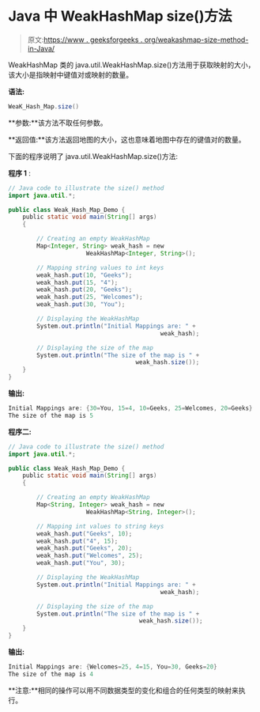 # Java 中 WeakHashMap size()方法

> 原文:[https://www . geeksforgeeks . org/weakashmap-size-method-in-Java/](https://www.geeksforgeeks.org/weakhashmap-size-method-in-java/)

WeakHashMap 类的 java.util.WeakHashMap.size()方法用于获取映射的大小，该大小是指映射中键值对或映射的数量。

**语法:**

```java
WeaK_Hash_Map.size()
```

**参数:**该方法不取任何参数。

**返回值:**该方法返回地图的大小，这也意味着地图中存在的键值对的数量。

下面的程序说明了 java.util.WeakHashMap.size()方法:

**程序 1** :

```java
// Java code to illustrate the size() method
import java.util.*;

public class Weak_Hash_Map_Demo {
    public static void main(String[] args)
    {

        // Creating an empty WeakHashMap
        Map<Integer, String> weak_hash = new 
                      WeakHashMap<Integer, String>();

        // Mapping string values to int keys
        weak_hash.put(10, "Geeks");
        weak_hash.put(15, "4");
        weak_hash.put(20, "Geeks");
        weak_hash.put(25, "Welcomes");
        weak_hash.put(30, "You");

        // Displaying the WeakHashMap
        System.out.println("Initial Mappings are: " + 
                                           weak_hash);

        // Displaying the size of the map
        System.out.println("The size of the map is " + 
                                    weak_hash.size());
    }
}
```

**输出:**

```java
Initial Mappings are: {30=You, 15=4, 10=Geeks, 25=Welcomes, 20=Geeks}
The size of the map is 5

```

**程序二:**

```java
// Java code to illustrate the size() method
import java.util.*;

public class Weak_Hash_Map_Demo {
    public static void main(String[] args)
    {

        // Creating an empty WeakHashMap
        Map<String, Integer> weak_hash = new 
                      WeakHashMap<String, Integer>();

        // Mapping int values to string keys
        weak_hash.put("Geeks", 10);
        weak_hash.put("4", 15);
        weak_hash.put("Geeks", 20);
        weak_hash.put("Welcomes", 25);
        weak_hash.put("You", 30);

        // Displaying the WeakHashMap
        System.out.println("Initial Mappings are: " + 
                                           weak_hash);

        // Displaying the size of the map
        System.out.println("The size of the map is " + 
                                     weak_hash.size());
    }
}
```

**输出:**

```java
Initial Mappings are: {Welcomes=25, 4=15, You=30, Geeks=20}
The size of the map is 4

```

**注意:**相同的操作可以用不同数据类型的变化和组合的任何类型的映射来执行。